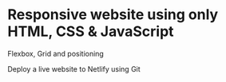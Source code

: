 # Responsive website using only HTML, CSS & JavaScript
Flexbox, Grid and positioning

Deploy a live website to Netlify using Git
